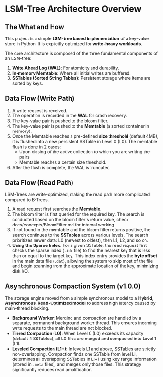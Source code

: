 # LSM-Tree Architecture Overview

## The What and How
This project is a simple **LSM-tree based implementation** of a key-value store in Python. It is explicitly optimized for **write-heavy workloads**.

The core architecture is composed of the three fundamental components of an LSM-tree:
1.  **Write Ahead Log (WAL)**: For atomicity and durability.
2.  **In-memory Memtable**: Where all initial writes are buffered.
3.  **SSTables (Sorted String Tables)**: Persistent storage where items are sorted by keys.

## Data Flow (Write Path)
1.  A write request is received.
2.  The operation is recorded in the **WAL** for crash recovery.
3. The key-value pair is pushed to the bloom filter.
4.  The key-value pair is pushed to the **Memtable** (a sorted container in memory).
5.  Once the Memtable reaches a pre-defined **size threshold** (default 4MB), it is flushed into a new persistent SSTable in Level 0 (L0). The memtable flush is done in 2 cases:
    * Upon closing of the active collection to which you are writing the pairs
    * Memtable reaches a certain size threshold.
6.  After the flush is complete, the WAL is truncated.

## Data Flow (Read Path)
LSM-Trees are write-optimized, making the read path more complicated compared to B-Trees.

1.  A read request first searches the **Memtable**.
2.  The bloom filter is first queried for the required key. The search is conducted based on the bloom filter's return value, check docs/concepts/BloomFilter.md for internal working.
3.  If not found in the memtable and the bloom filter returns positive, the search continues to the **SSTables** across various levels. The search prioritizes newer data: L0 (newest to oldest), then L1, L2, and so on.
4. **Using the Sparse Index**: For a given SSTable, the read request first checks the sparse index (`.idx` file) to find the nearest key that is less than or equal to the target key. This index entry provides the **byte offset** in the main data file (`.dat`), allowing the system to skip most of the file and begin scanning from the approximate location of the key, minimizing disk I/O.


## Asynchronous Compaction System (v1.0.0)
The storage engine moved from a simple synchronous model to a **Hybrid, Asynchronous, Read-Optimized model** to address high latency caused by main-thread blocking.
* **Background Worker**: Merging and compaction are handled by a separate, permanent background worker thread. This ensures incoming write requests to the main thread are not blocked.
* **Tiered Compaction (L0)**: When Level 0 (L0) exceeds its capacity (default 4 SSTables), all L0 files are merged and compacted into Level 1 (L1).
* **Leveled Compaction (L1+)**: In levels L1 and above, SSTables are strictly non-overlapping. Compaction finds one SSTable from level Li, determines all overlapping SSTables in Li+1 using key range information (stored in `.meta` files), and merges only those files. This strategy significantly reduces read amplification.